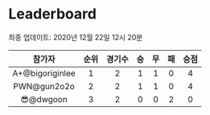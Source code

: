 # Leaderboard
최종 업데이트: 2020년 12월 22일 12시 20분




| 참가자 | 순위 | 경기수 | 승 | 무 | 패 | 승점 |
|:---:|:---:|:---:|:---:|:---:|:---:|:---:|
| A+@bigoriginlee | 1 | 2 | 1 | 1 | 0 | 4 |
| PWN@gun2o2o | 2 | 2 | 1 | 1 | 0 | 4 |
| 😎@dwgoon | 3 | 2 | 0 | 0 | 2 | 0 |